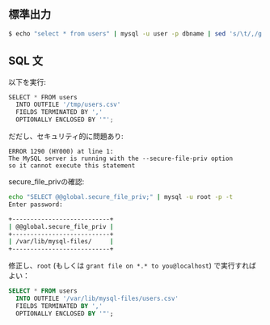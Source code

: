 ## 標準出力

~~~bash
$ echo "select * from users" | mysql -u user -p dbname | sed 's/\t/,/g'
~~~

## SQL 文

以下を実行:

~~~py
SELECT * FROM users
  INTO OUTFILE '/tmp/users.csv'
  FIELDS TERMINATED BY ','
  OPTIONALLY ENCLOSED BY '"';
~~~

だだし、セキュリティ的に問題あり:

~~~
ERROR 1290 (HY000) at line 1:
The MySQL server is running with the --secure-file-priv option
so it cannot execute this statement
~~~

secure_file_privの確認:

~~~bash
echo "SELECT @@global.secure_file_priv;" | mysql -u root -p -t
Enter password:

+---------------------------+
| @@global.secure_file_priv |
+---------------------------+
| /var/lib/mysql-files/     |
+---------------------------+
~~~

修正し、`root` (もしくは `grant file on *.* to you@localhost`) で実行すればよい：

~~~sql
SELECT * FROM users
  INTO OUTFILE '/var/lib/mysql-files/users.csv'
  FIELDS TERMINATED BY ','
  OPTIONALLY ENCLOSED BY '"';
~~~

